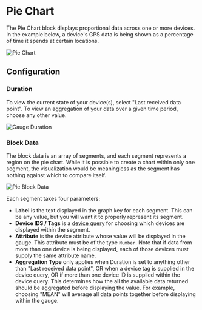# Pie Chart

The Pie Chart block displays proportional data across one or more devices. In the example below, a device's GPS data is being shown as a percentage of time it spends at certain locations.

![Pie Chart](/images/dashboards/pie-example.png "Pie Chart")

## Configuration

### Duration

To view the current state of your device(s), select "Last received data point". To view an aggregation of your data over a given time period, choose any other value.

![Gauge Duration](/images/dashboards/gauge-duration.png "Gauge Duration")

### Block Data

The block data is an array of segments, and each segment represents a region on the pie chart. While it is possible to create a chart within only one segment, the visualization would be meaningless as the segment has nothing against which to compare itself.

![Pie Block Data](/images/dashboards/pie-block-data.png "Pie Block Data")

Each segment takes four parameters:

* **Label** is the text displayed in the graph key for each segment. This can be any value, but you will want it to properly represent its segment.
* **Device IDS / Tags** is a [device query](/devices/device-queries/) for choosing which devices are displayed within the segment.
* **Attribute** is the device attribute whose value will be displayed in the gauge. This attribute must be of the type `Number`. Note that if data from more than one device is being displayed, each of those devices must supply the same attribute name.
* **Aggregation Type** only applies when Duration is set to anything other than "Last received data point", OR when a device tag is supplied in the device query, OR if more than one device ID is supplied within the device query. This determines how the all the available data returned should be aggregated before displaying the value. For example, choosing "MEAN" will average all data points together before displaying within the gauge.
